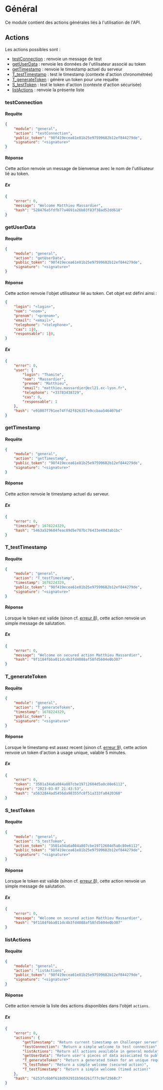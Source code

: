 # Général

Ce module contient des actions générales liés à l'utilisation de l'API.

## Actions

Les actions possibles sont :

- [testConnection](#testconnection) : renvoie un message de test
- [getUserData](#getuserdata) : renvoie les données de l'utilisateur associé au token
- [getTimestamp](#gettimestamp) : renvoie le timestamp actuel du serveur
- [T_testTimestamp](#t_testtimestamp) : test le timestamp (contexte d'action chronométrée)
- [T_generateToken](#t_generatetoken) : génère un token pour une requête
- [S_testToken](#s_testtoken) : test le token d'action (contexte d'action sécurisée)
- [listActions](#listactions) : renvoie la présente liste

### testConnection

#### Requête

```JSON
{
    "module": "general",
    "action": "testConnection",
    "public_token": "98f419ecea61e81b25e97599682b12ef844279de",
    "signature": "<signature>"
}
```

#### Réponse

Cette action renvoie un message de bienvenue avec le nom de l'utilisateur lié au token.  

##### Ex

```JSON
{
    "error": 0,
    "message": "Welcome Matthieu Massardier",
    "hash": "528476a5fdfb77a4691a26b03f83f38ad52dd618"
}
```

### getUserData

#### Requête

```JSON
{
    "module": "general",
    "action": "getUserData",
    "public_token": "98f419ecea61e81b25e97599682b12ef844279de",
    "signature": "<signature>"
}
```

#### Réponse

Cette action renvoie l'objet utilisateur lié au token. Cet objet est défini ainsi :

```JSON
{
    "login": "<login>",
    "nom": "<nom>",
    "prenom": "<prenom>",
    "email": "<email>",
    "telephone": "<telephone>",
    "cas": 1|0,
    "responsable": 1|0,
}
```  

##### Ex

```JSON
{
    "error": 0,
    "user": {
        "login": "Thamite",
        "nom": "Massardier",
        "prenom": "Matthieu",
        "email": "matthieu.massardier@ecl21.ec-lyon.fr",
        "telephone": "+33783438729",
        "cas": 0,
        "responsable": 1
    },
    "hash": "e91007f791ee74ffd2f826357e9ccbaa546407bd"
}
```

### getTimestamp

#### Requête

```JSON
{
    "module": "general",
    "action": "getTimestamp",
    "public_token": "98f419ecea61e81b25e97599682b12ef844279de",
    "signature": "<signature>"
}
```

#### Réponse

Cette action renvoie le timestamp actuel du serveur.  

##### Ex

```JSON
{
    "error": 0,
    "timestamp": 1678224329,
    "hash": "5463a529684feac89d5e787bc76433e4843ab1bc"
}
```

### T_testTimestamp

#### Requête

```JSON
{
    "module": "general",
    "action": "T_testTimestamp",
    "timestamp": 1678224329,
    "public_token": "98f419ecea61e81b25e97599682b12ef844279de",
    "signature": "<signature>"
}
```

#### Réponse

Lorsque le token est valide (sinon cf. [erreur 8](README.md#erreurs)), cette action renvoie un simple message de salutation.  

##### Ex

```JSON
{
    "error": 0,
    "message": "Welcome on secured action Matthieu Massardier",
    "hash": "9f1184fbba011dc4b3fd4088af58fd5604e0b307"
}
```

### T_generateToken

#### Requête

```JSON
{
    "module": "general",
    "action": "T_generateToken",
    "timestamp": 1678224329,
    "public_token": ,
    "signature": "<signature>"
}
```

#### Réponse

Lorsque le timestamp est assez recent (sinon cf. [erreur 9](README.md#erreurs)), cette action renvoie un token d'action à usage unique, valable 5 minutes.  

##### Ex

```JSON
{
    "error": 0,
    "token": "3501a34a6a084a807cbe19712604d5a0c80e6112",
    "expire": "2023-03-07 21:43:53",
    "hash": "a5632844ad5456da98355fc8f51a333fa8420360"
}
```

### S_testToken

#### Requête

```JSON
{
    "module": "general",
    "action": "S_testToken",
    "action_token": "3501a34a6a084a807cbe19712604d5a0c80e6112",
    "public_token": "98f419ecea61e81b25e97599682b12ef844279de",
    "signature": "<signature>"
}
```

#### Réponse

Lorsque le token est valide (sinon cf. [erreur 8](README.md#erreurs)), cette action renvoie un simple message de salutation.  

##### Ex

```JSON
{
    "error": 0,
    "message": "Welcome on secured action Matthieu Massardier",
    "hash": "9f1184fbba011dc4b3fd4088af58fd5604e0b307"
}
```

### listActions

#### Requête

```JSON
{
    "module": "general",
    "action": "listActions",
    "public_token": "98f419ecea61e81b25e97599682b12ef844279de",
    "signature": "<signature>"
}
```

#### Réponse

Cette action renvoie la liste des actions disponibles dans l'objet `actions`.  

##### Ex

```JSON
{
    "error": 0,
    "actions": {
        "getTimestamp": "Return current timestamp on Challenger server",
        "testConnection": "Return a simple welcome to test connection",
        "listActions": "Return all actions available in general module",
        "getUserData": "Return user's pieces of data associated to public token",
        "T_generateToken": "Return a generated token for an unique request",
        "S_testToken": "Return a simple welcome (secured action)",
        "T_testTimestamp": "Return a simple welcome (timed action)"
    },
    "hash": "6253fc6b0f618d592931b56d261f77c9ef2568c7"
}
```
